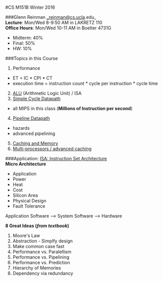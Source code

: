 #CS M151B Winter 2016

###Glenn Reinman _reinman@cs.ucla.edu_  
**Lecture**: Mon/Wed 8-9:50 AM in LAKRETZ 110  
**Office Hours**: Mon/Wed 10-11 AM in Boelter 4731G

* Midterm: 40%
* Final: 50%
* HW: 10%

###Topics in this Course
1. Performance
 * ET = IC * CPI * CT
 * execution time = instruction count * cycle per instruction * cycle time
2. [ALU][1] (Arithmetic Logic Unit) / ISA
3. [Simple Cycle Datapath][2]
 * all MIPS in this class (**Millions of Instruction per second**)
4. [Pipeline Datapath][3]
 * hazards
 * advanced pipelining 
5. [Caching and Memory][4]
6. [Multi-processors / advanced caching][5]

[1]: https://en.wikipedia.org/wiki/Arithmetic_logic_unit "ALU"
[2]: https://courses.cs.washington.edu/courses/cse378/09au/lectures/cse378au09-14.pdf "Simple Cycle Datapath"
[3]: https://courses.cs.washington.edu/courses/cse378/09au/lectures/cse378au09-14.pdf "Pipeline Datapath"
[4]: https://en.wikipedia.org/wiki/CPU_cache "Caching and Memory"
[5]: https://en.wikipedia.org/wiki/Multiprocessing "Multiprocessors / advanced caching"


###Application:
[ISA: Instruction Set Architecture][6]  
**Micro Architecture**
* Application
* Power
* Heat
* Cost
* Silicon Area
* Physical Design
* Fault Tolerance 

[6]: https://en.wikipedia.org/wiki/Instruction_set "Instruction Set"

Application Software --> System Software --> Hardware

**8 Great Ideas (_from textbook_)**
1. Moore's Law
2. Abstraction - Simplfy design
3. Make common case fast
4. Performance vs. Paralellism
5. Performance vs. Pipelining
6. Performance vs. Prediction
7. Hierarchy of Memories
8. Dependency via redundancy



 


